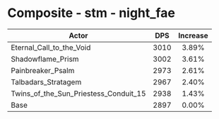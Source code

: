 # Composite - stm - night_fae
| Actor | DPS | Increase |
|---|:---:|:---:|
|Eternal_Call_to_the_Void|3010|3.89%|
|Shadowflame_Prism|3002|3.61%|
|Painbreaker_Psalm|2973|2.61%|
|Talbadars_Stratagem|2967|2.40%|
|Twins_of_the_Sun_Priestess_Conduit_15|2938|1.43%|
|Base|2897|0.00%|

